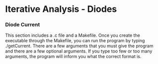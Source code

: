 <h1><b>Iterative Analysis - Diodes</b></h1>
<h3>Diode Current</h3>
  This section includes a .c file and a Makefile.
  Once you create the executable through the Makefile, you can run the program by typing ./getCurrent. There are a few arguments that you must give the program and there are a few optional arguments. If you type too few or too many arguments, the program will inform you what the correct format is.

